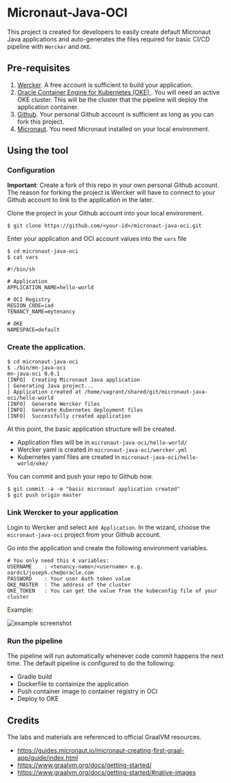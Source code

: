 # Micronaut-Java-OCI

This project is created for developers to easily create default Micronaut Java applications and auto-generates the files required for basic CI/CD pipeline with ```Wercker``` and ```OKE```.

## Pre-requisites

1. [Wercker](https://app.wercker.com). A free account is sufficient to build your application.
2. [Oracle Container Engine for Kubernetes (OKE) ](https://cloud.oracle.com/containers/kubernetes-engine). You will need an active OKE cluster. This will be the cluster that the pipeline will deploy the application container.
3. [Github](https://github.com/). Your personal Github account is sufficient as long as you can fork this project.
4. [Micronaut](https://micronaut.io/). You need Micronaut installed on your local environment.

## Using the tool


### Configuration

**Important**: Create a fork of this repo in your own personal Github account. The reason for forking the project is Wercker will have to connect to your Github account to link to the application in the later.

Clone the project in your Github account into your local environment.

```
$ git clone https://github.com/<your-id>/micronaut-java-oci.git
```

Enter your application and OCI account values into the ```vars``` file

```
$ cd micronaut-java-oci
$ cat vars

#!/bin/sh

# Application
APPLICATION_NAME=hello-world

# OCI Registry
REGION_CODE=iad
TENANCY_NAME=mytenancy

# OKE
NAMESPACE=default
```

### Create the application.

```
$ cd micronaut-java-oci
$ ./bin/mn-java-oci
mn-java-oci 0.0.1
[INFO]  Creating Micronaut Java application
| Generating Java project...
| Application created at /home/vagrant/shared/git/micronaut-java-oci/hello-world
[INFO]  Generate Wercker files
[INFO]  Generate Kubernetes deployment files
[INFO]  Successfully created application
```
At this point, the basic application structure will be created. 

* Application files will be in ```micronaut-java-oci/hello-world/```
* Wercker yaml is created in ```micronaut-java-oci/wercker.yml```
* Kubernetes yaml files are created in ```micronaut-java-oci/hello-world/oke/```

You can commit and push your repo to Github now.

```
$ git commit -a -m "basic micronaut application created"
$ git push origin master
```

### Link Wercker to your application

Login to Wercker and select ```Add Application```. In the wizard, choose the ```micronaut-java-oci``` project from your Github account. 

Go into the application and create the following environment variables.

```
# You only need this 4 variables:
USERNAME	: <tenancy-name>/<username> e.g. oardc1/joseph.che@oracle.com
PASSWORD	: Your user Auth token value 
OKE_MASTER	: The address of the cluster
OKE_TOKEN	: You can get the value from the kubeconfig file of your cluster
```

Example:

![example screenshot](https://miro.medium.com/max/770/1*YHrRaBZgHoZTntKolZeFjA.png)

### Run the pipeline

The pipeline will run automatically whenever code commit happens the next time. The default pipeline is configured to do the following:
* Gradle build
* Dockerfile to containize the application
* Push container image to container registry in OCI
* Deploy to OKE

## Credits

The labs and materials are referenced to official GraalVM resources.
- https://guides.micronaut.io/micronaut-creating-first-graal-app/guide/index.html
- https://www.graalvm.org/docs/getting-started/
- https://www.graalvm.org/docs/getting-started/#native-images

